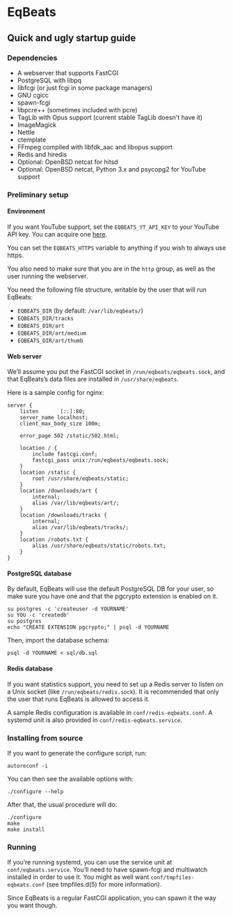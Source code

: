# EqBeats
## Quick and ugly startup guide

### Dependencies

* A webserver that supports FastCGI
* PostgreSQL with libpq
* libfcgi (or just fcgi in some package managers)
* GNU cgicc
* spawn-fcgi
* libpcre++ (sometimes included with pcre)
* TagLib with Opus support (current stable TagLib doesn't have it)
* ImageMagick
* Nettle
* ctemplate
* FFmpeg compiled with libfdk\_aac and libopus support
* Redis and hiredis
* Optional: OpenBSD netcat for hitsd
* Optional: OpenBSD netcat, Python 3.x and psycopg2 for YouTube support

### Preliminary setup

#### Environment

If you want YouTube support, set the `EQBEATS_YT_API_KEY` to your YouTube API key. You can acquire one [here](https://code.google.com/apis/youtube/dashboard/gwt/index.html).

You can set the `EQBEATS_HTTPS` variable to anything if you wish to always use https.

You also need to make sure that you are in the `http` group, as well as the user running the webserver.

You need the following file structure, writable by the user that will run EqBeats:
* `EQBEATS_DIR` (by default: `/var/lib/eqbeats/`)
* `EQBEATS_DIR/tracks`
* `EQBEATS_DIR/art`
* `EQBEATS_DIR/art/medium`
* `EQBEATS_DIR/art/thumb`

#### Web server

We’ll assume you put the FastCGI socket in `/run/eqbeats/eqbeats.sock`, and that EqBeats’s data files are installed in `/usr/share/eqbeats`.

Here is a sample config for nginx:

    server {
        listen       [::]:80;
        server_name localhost;
        client_max_body_size 100m;

        error_page 502 /static/502.html;

        location / {
            include fastcgi.conf;
            fastcgi_pass unix:/run/eqbeats/eqbeats.sock;
        }
        location /static {
            root /usr/share/eqbeats/static;
        }
        location /downloads/art {
            internal;
            alias /var/lib/eqbeats/art/;
        }
        location /downloads/tracks {
            internal;
            alias /var/lib/eqbeats/tracks/;
        }
        location /robots.txt {
            alias /usr/share/eqbeats/static/robots.txt;
        }
    }

#### PostgreSQL database

By default, EqBeats will use the default PostgreSQL DB for your user, so make sure you have one and that the pgcrypto extension is enabled on it.

    su postgres -c 'createuser -d YOURNAME'
    su YOU -c 'createdb'
    su postgres
    echo "CREATE EXTENSION pgcrypto;" | psql -d YOURNAME

Then, import the database schema:

    psql -d YOURNAME < sql/db.sql

#### Redis database

If you want statistics support, you need to set up a Redis server to listen on a Unix socket (like `/run/eqbeats/redis.sock`). It is recommended that only the user that runs EqBeats is allowed to access it.

A sample Redis configuration is available in `conf/redis-eqbeats.conf`. A systemd unit is also provided in `conf/redis-eqbeats.service`.

### Installing from source

If you want to generate the configure script, run:

    autoreconf -i

You can then see the available options with:

    ./configure --help

After that, the usual procedure will do:

    ./configure
    make
    make install

### Running

If you’re running systemd, you can use the service unit at `conf/eqbeats.service`. You’ll need to have spawn-fcgi and multiwatch installed in order to use it. You might as well want `conf/tmpfiles-eqbeats.conf` (see tmpfiles.d(5) for more information).

Since EqBeats is a regular FastCGI application, you can spawn it the way you want though.
